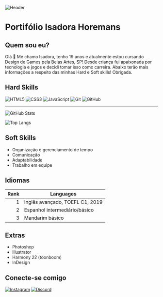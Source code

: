 
![Header](https://i.pinimg.com/originals/29/12/98/29129842108c46684a26c427741db074.gif)
# Portifólio Isadora Horemans


 ## Quem sou eu? 
Olá 👋 Me chamo Isadora, tenho 19 anos e atualmente estou cursando Design de Games pela Belas Artes, SP! Desde criança fui apaixonada por tecnologia e jogos e decidi tomar isso como carreira. Abaixo terão mais informações a respeito das minhas Hard e Soft skills! Obrigada.



## Hard Skills
![HTML5](https://img.shields.io/badge/HTML5-000?style=for-the-badge&logo=html5)
![CSS3](https://img.shields.io/badge/CSS3-000?style=for-the-badge&logo=css3&logoColor=264CE4)
![JavaScript](https://img.shields.io/badge/JavaScript-000?style=for-the-badge&logo=javascript)
![Git](https://img.shields.io/badge/git-%23F05033.svg?style=for-the-badge&logo=git&logoColor=white)
![GitHub](https://img.shields.io/badge/github-%23121011.svg?style=for-the-badge&logo=github&logoColor=white)

---
![GitHub Stats](https://github-readme-stats.vercel.app/api?username=horemanz&theme=transparent&bg_color=000&border_color=30A3DC&show_icons=true&icon_color=30A3DC&title_color=E94D5F&text_color=FFF)

![Top Langs](https://github-readme-stats-git-masterrstaa-rickstaa.vercel.app/api/top-langs/?username=horemanz&bg_color=000&border_color=30A3DC&title_color=E94D5F&text_color=FFF)



## Soft Skills
- Organização e gerenciamento de tempo
- Comunicação
- Adaptabilidade
- Trabalho em equipe


## Idiomas
| Rank | Languages                       |
|-----:|---------------------------------|                      
|     1| Inglês avançado, TOEFL C1, 2019 |
|     2| Espanhol intermediário/básico   |
|     3| Mandarim básico                 |

## Extras

- Photoshop
- Illustrator
- Harmony 22 (toonboom)
- InDesign
  















## Conecte-se comigo
[![Instagram](https://img.shields.io/badge/Instagram-000?style=for-the-badge&logo=instagram)](https://www.instagram.com/horemanz/)
[![Discord](https://img.shields.io/badge/Discord-000?style=for-the-badge&logo=discord)](https://www.discord.com/in/horemans/)

